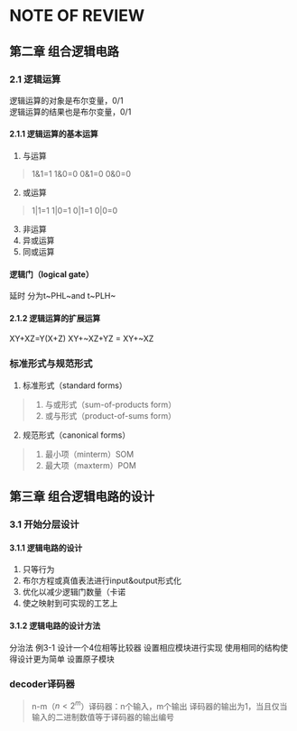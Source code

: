 # NOTE OF REVIEW
## 第二章 组合逻辑电路
### 2.1 逻辑运算
逻辑运算的对象是布尔变量，0/1  
逻辑运算的结果也是布尔变量，0/1
#### 2.1.1 逻辑运算的基本运算
1. 与运算
> 1&1=1
> 1&0=0
> 0&1=0
> 0&0=0
2. 或运算
> 1|1=1
> 1|0=1
> 0|1=1
> 0|0=0
3. 非运算
4. 异或运算
5. 同或运算

#### 逻辑门（logical gate）
延时
分为t~PHL~and t~PLH~
#### 2.1.2 逻辑运算的扩展运算
XY+XZ=Y(X+Z)
XY+~XZ+YZ = XY+~XZ
### 标准形式与规范形式
1. 标准形式（standard forms）
> 1. 与或形式（sum-of-products form）
> 2. 或与形式（product-of-sums form）
2. 规范形式（canonical forms）
> 1. 最小项（minterm）SOM
> 2. 最大项（maxterm）POM


## 第三章 组合逻辑电路的设计
### 3.1 开始分层设计
#### 3.1.1 逻辑电路的设计
1. 只等行为
2. 布尔方程或真值表法进行input&output形式化
3. 优化以减少逻辑门数量（卡诺
4. 使之映射到可实现的工艺上

#### 3.1.2 逻辑电路的设计方法
分治法
例3-1 设计一个4位相等比较器
设置相应模块进行实现
使用相同的结构使得设计更为简单
设置原子模块
### decoder译码器
>n-m（$n<2^m$）译码器：n个输入，m个输出
>译码器的输出为1，当且仅当输入的二进制数值等于译码器的输出编号


